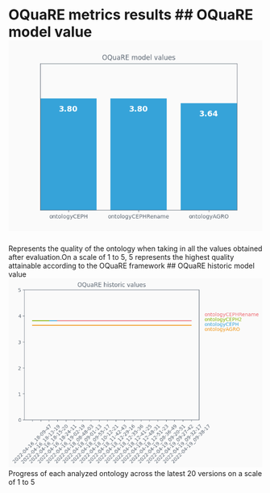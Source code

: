 # OQuaRE metrics results  ## OQuaRE model value  ![OQuaRE model value plot](OQuaRE_model_values.png)  
Represents the quality of the ontology when taking in all the values obtained after evaluation.On a scale of 1 to 5, 5 represents the highest quality attainable according to the OQuaRE framework  ## OQuaRE historic model value  ![OQuaRE historic values plot](OQuaRE_historic_model_value.png)  Progress of each analyzed ontology across the latest 20 versions on a scale of 1 to 5  
